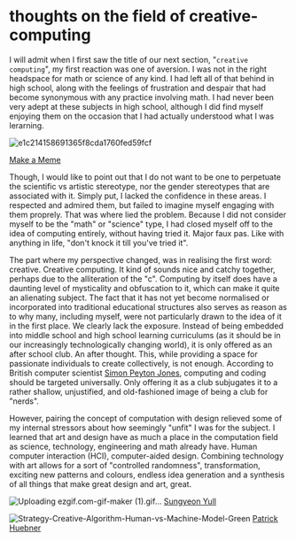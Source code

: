 # thoughts on the field of creative-computing
I will admit when I first saw the title of our next section, "`creative computing`", my first reaction was one of aversion. I was not in the right headspace for math or science of any kind. I had left all of that behind in high school, along with the feelings of frustration and despair that had become synonymous with any practice involving math. I had never been very adept at these subjects in high school, although I did find myself enjoying them on the occasion that I had actually understood what I was lerarning. 

![e1c214158691365f8cda1760fed59fcf](https://user-images.githubusercontent.com/93985229/141436845-8b0ecfdb-350e-41f4-9325-715536ceb139.jpg)

[Make a Meme](https://makeameme.org/meme/not-sure-if-5ba881)

Though, I would like to point out that I do not want to be one to perpetuate the scientific vs artistic stereotype, nor the gender stereotypes that are associated with it. Simply put, I lacked the confidence in these areas. I respected and admired them, but failed to imagine myself engaging with them proprely. That was where lied the problem. Because I did not consider myself to be the "math" or "science" type, I had closed myself off to the idea of computing entirely, without having tried it. Major faux pas. Like with anything in life, "don't knock it till you've tried it". 

The part where my perspective changed, was in realising the first word: creative. Creative computing. It kind of sounds nice and catchy together, perhaps due to the alliteration of the "c". Computing by itself does have a daunting level of mysticality and obfuscation to it, which can make it quite an alienating subject. The fact that it has not yet become normalised or incorporated into traditional educational structures also serves as reason as to why many, including myself, were not particularly drawn to the idea of it in the first place. We clearly lack the exposure. Instead of being embedded into middle school and high school learning curriculums (as it should be in our increasingly technologically changing world), it is only offered as an after school club. An after thought. This, while providing a space for passionate individuals to create collectively, is not enough. According to British computer scientist [Simon Peyton Jones](https://www.youtube.com/watch?v=Ia55clAtdMs), computing and coding should be targeted universally. Only offering it as a club subjugates it to a rather shallow, unjustified, and old-fashioned image of being a club for "nerds". 

However, pairing the concept of computation with design relieved some of my internal stressors about how seemingly "unfit" I was for the subject. I learned that art and design have as much a place in the computation field as science, technology, engineering and math already have. Human computer interaction (HCI), computer-aided design. Combining technology with art allows for a sort of "controlled randomness", transformation, exciting new patterns and colours, endless idea generation and a synthesis of all things that make great design and art, great.

![Uploading ezgif.com-gif-maker (1).gif…]()
[Sungyeon Yull](https://sungyole.wordpress.com/2015/10/08/kaleidoscope-1-0/)

![Strategy-Creative-Algorithm-Human-vs-Machine-Model-Green](https://user-images.githubusercontent.com/93985229/141434176-c9ed9a3c-fa1b-41b4-9f26-932f6b2d71cd.png)
[Patrick Huebner](https://www.patrik-huebner.com/method)
